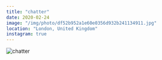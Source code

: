 ```yaml
---
title: "chatter"
date: 2020-02-24
image: "/img/photo/df52b952a1e60e0356d932b241134911.jpg"
location: "London, United Kingdom"
instagram: true
---
```


![chatter](/img/photo/df52b952a1e60e0356d932b241134911.jpg)
